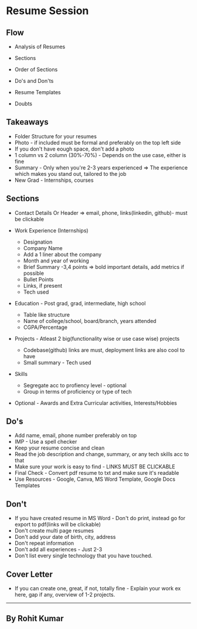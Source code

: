 # Resume Session

## Flow

- Analysis of Resumes
- Sections
- Order of Sections
- Do's and Don'ts
- Resume Templates

- Doubts


## Takeaways
- Folder Structure for your resumes
- Photo - if included must be formal and preferably on the top left side
- If you don't have eough space, don't add a photo
- 1 column vs 2 column (30%-70%) - Depends on the use case, either is fine
- Summary - Only when you're 2-3 years experienced => The experience which makes you stand out, tailored to the job
- New Grad - Internships, courses


## Sections
- Contact Details Or Header => email, phone, links(linkedin, github)- must be clickable
- Work Experience (Internships)
  - Designation
  - Company Name
  - Add a 1 liner about the company
  - Month and year of working
  - Brief Summary -3,4 points => bold important details, add metrics if possible
  - Bullet Points
  - Links, if present
  - Tech used

- Education - Post grad, grad, intermediate, high school
  - Table like structure
  - Name of college/school, board/branch, years attended
  - CGPA/Percentage

- Projects - Atleast 2 big(functionality wise or use case wise) projects
  - Codebase(github) links are must, deployment links are also cool to have
  - Small summary - Tech used

- Skills 
  - Segregate acc to profiency level - optional
  - Group in terms of proficiency or type of tech
- Optional - Awards and Extra Curricular activities, Interests/Hobbies

## Do's
- Add name, email, phone number preferably on top
- IMP - Use a spell checker
- Keep your resume concise and clean
- Read the job description and change, summary, or any tech skills acc to that
- Make sure your work is easy to find - LINKS MUST BE CLICKABLE
- Final Check - Convert pdf resume to txt and make sure it's readable
- Use Resources - Google, Canva, MS Word Template, Google Docs Templates

## Don't
- If you have created resume in MS Word - Don't do print, instead go for export to pdf(links will be clickable)
- Don't create multi page resumes
- Don't add your date of birth, city, address
- Don't repeat information
- Don't add all experiences - Just 2-3
- Don't list every single technology that you have touched.

## Cover Letter
- If you can create one, great, if not, totally fine - Explain your work ex here, gap if any, overview of 1-2 projects.
---
## By Rohit Kumar
